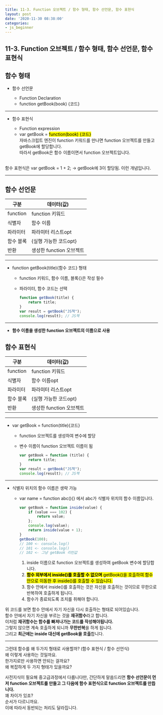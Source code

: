 ```yaml
---
title: 11-3. Function 오브젝트 / 함수 형태, 함수 선언문, 함수 표현식
layout: post
date: '2020-11-30 08:38:00'
categories:
- js_beginner
---
```


## 11-3. Function 오브젝트 / 함수 형태, 함수 선언문, 함수 표현식

## 함수 형태

* 함수 선언문

    * Function Declaration
    * function getBook(book) {코드}
    
---

* 함수 표현식

    * Function expression
    * var getBook = <mark>function(book) {코드}</mark>  
      자바스크립트 엔진이 function 키워드를 만나면 function 오브젝트를 만들고 getBook에 할당합니다.  
      따라서 getBook은 함수 이름이면서 function 오브젝트입니다.
      
<br>
함수 표현식은 var getBook = 1 + 2; -&gt; getBook에 3이 할당됨.  
이런 개념입니다.
    
---

## 함수 선언문

|구분|데이터(값)|
|---|---------|
|function|function 키워드|
|식별자|함수 이름|
|파라미터|파라미터 리스트opt|
|함수 블록|{실행 가능한 코드opt}|
|반환|생성한 function 오브젝트|

---

* function getBook(title){함수 코드} 형태

    * function 키워드, 함수 이름, 블록{}은 작성 필수
    * 파라미터, 함수 코드는 선택
    
        ```javascript
        function getBook(title) {
            return title;
        }
        var result = getBook("JS책");
        console.log(result); // JS책
        ```
    
---

* **함수 이름을 생성한 function 오브젝트의 이름으로 사용**

## 함수 표현식

|구분|데이터(값)|
|---|---------|
|function|function 키워드|
|식별자|함수 이름opt|
|파라미터|파라미터 리스트opt|
|함수 블록|{실행 가능한 코드opt}|
|반환|생성한 function 오브젝트|

---

* var getBook = function(title){코드}
    
    * function 오브젝트를 생성하여 변수에 할당
    * 변수 이름이 function 오브젝트 이름이 됨
   
        ```javascript
        var getBook = function (title) {
            return title;
        }
        var result = getBook("JS책");
        console.log(result); // JS책
        ```
    
---

* 식별자 위치의 함수 이름은 생략 가능

    * var name = function abc(){} 에서 abc가 식별자 위치의 함수 이름입니다.
    
        ```javascript
        var getBook = function inside(value) {
            if (value === 102) {
                return value;
            };
            console.log(value);
            return inside(value + 1);
        }
        getBook(100);
        // 100 <- console.log()
        // 101 <- console.log()
        // 102 <- 그냥 getBook 리턴값
        ```
        
        1. inside 이름으로 function 오브젝트를 생성하여 getBook 변수에 할당합니다.
        2. <mark>**함수 외부에서 inside()를 호출할 수 없으며** getBook()을 호출하여 함수 안으로 이동한 후 inside()를 호출할 수 있습니다.</mark>
        3. 함수 안에서 inside()를 호출하는 것은 자신을 호출하는 것이므로 무한으로 반복하여 호출하게 됩니다.
        4. 함수가 종료되도록 조치를 취해야 합니다.
        
위 코드를 보면 함수 안에서 자기 자신을 다시 호출하는 형태로 되어있습니다.  
함수 안에서 자기 자신을 부르는 것을 **재귀함수**라고 합니다.  
이처럼 **재귀함수는 함수를 빠져나가는 코드를 작성해야됩니다.**  
그렇지 않으면 계속 호출하게 되니까 **무한반복**을 하게 됩니다.  
그리고 **최근에는 inside 대신에 getBook을 호출**합니다.

---

그런데 함수를 왜 두가지 형태로 사용할까? (함수 표현식 / 함수 선언식)  
왜 이렇게 사용하는 것일까요.  
한가지로만 사용하면 안되는 걸까요?  
왜 복잡하게 두 가지 형태가 있을까요?

사전지식이 필요해 중고급과정에서 다룹니다만, 간단하게 말씀드리면 **함수 선언문이 먼저 function 오브젝트를 만들고 그 다음에 함수 표현식으로 function 오브젝트를 만듭니다.**  
꽤 차이가 있죠?  
순서가 다르니까요.  
이에 따라서 동반되는 처리도 달라집니다.
